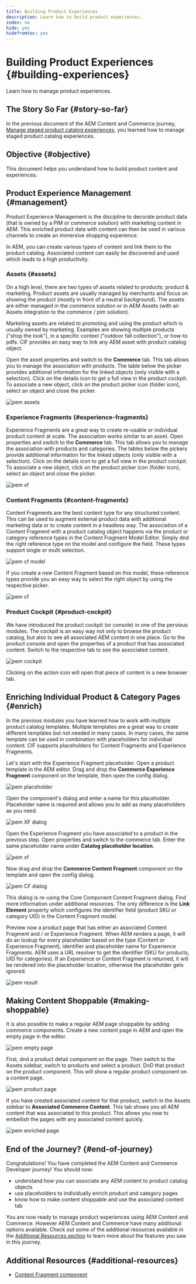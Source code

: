 ```yaml
---
title: Building Product Experiences
description: Learn how to build product experiences.
index: no
hide: yes
hidefromtoc: yes
---
```

# Building Product Experiences {#building-experiences}

Learn how to manage product experiences.

## The Story So Far {#story-so-far}

In the previous document of the AEM Content and Commerce journey, [Manage staged product catalog experiences](staged-catalog.md), you learned how to manage staged product catalog experiences.

## Objective {#objective}

This document helps you understand how to build product content and experiences.

## Product Experience Management {#management}

Product Experience Management is the discipline to decorate product data (that is owned by a PIM or commerce solution) with marketing content in AEM. This enriched product data with content can then be used in various channels to create an immersive shopping experience.

In AEM, you can create various types of content and link them to the product catalog. Associated content can easily be discovered and used which leads to a high productivity.

### Assets {#assets}

On a high level, there are two types of assets related to products: product & marketing. Product assets are usually managed by merchants and focus on showing the product (mostly in front of a neutral background). The assets are either managed in the commerce solution or in AEM Assets (with an Assets integration to the commerce / pim solution).

Marketing assets are related to promoting and using the product which is usually owned by marketing. Examples are showing multiple products ("shop the look"), in a specific context ("outdoor fall collection"), or how-to pdfs. CIF provides an easy way to link any AEM asset with product catalog object.

Open the asset properties and switch to the **Commerce** tab. This tab allows you to manage the association with products. The table below the picker provides additional information for the linked objects (only visible with a selection). Click on the details icon to get a full view in the product cockpit. To associate a new object, click on the product picker icon (folder icon), select an object and close the picker.

![pem assets](assets/pem-assets.png)

### Experience Fragments {#experience-fragments}

Experience Fragments are a great way to create re-usable or individual product content at scale. The association works similar to an asset. Open properties and switch to the **Commerce** tab. This tab allows you to manage the association with products and categories. The tables below the pickers provide additional information for the linked objects (only visible with a selection). Click on the details icon to get a full view in the product cockpit. To associate a new object, click on the product picker icon (folder icon), select an object and close the picker.

![pem xf](assets/pem-xf.png)

### Content Fragments {#content-fragments}

Content Fragments are the best content type for any structured content. This can be used to augment external product data with additional marketing data or to create content in a headless way. The association of a Content Fragment with a product catalog object happens via the product or category reference types in the Content Fragment Model Editor. Simply dnd the right reference type on the model and configure the field. These types support single or multi selection.

![pem cf model](assets/pem-cf-model.png)

If you create a new Content Fragment based on this model, these reference types provide you an easy way to select the right object by using the respective picker.

![pem cf](assets/pem-cf.png)

### Product Cockpit {#product-cockpit}

We have introduced the product cockpit (or console) in one of the pervious modules. The cockpit is an easy way not only to browse the product catalog, but also to see all associated AEM content in one place. Go to the product console and open the properties of a product that has associated content. Switch to the respective tab to see the associated content.

![pem cockpit](assets/pem-cockpit.png)

Clicking on the action icon will open that piece of content in a new browser tab.

## Enriching Individual Product & Category Pages {#enrich}

In the previous modules you have learned how to work with multiple product catalog templates. Multiple templates are a great way to create different templates but not needed in many cases. In many cases, the same template can be used in combination with placeholders for individual content. CIF supports placeholders for Content Fragments and Experience Fragments.

Let's start with the Experience Fragment placeholder. Open a product template in the AEM editor. Drag and drop the **Commerce Experience Fragment** component on the template, then open the config dialog.

![pem placeholder](assets/pem-placeholder.png)

Open the component's dialog and enter a name for this placeholder. Placeholder name is required and allows you to add as many placeholders as you need.

![pem XF dialog](assets/pem-dialog-xf.png)

Open the Experience Fragment you have associated to a product in the previous step. Open properties and switch to the commerce tab. Enter the same placeholder name under **Catalog placeholder location**.

![pem xf](assets/pem-xf.png)

Now drag and drop the **Commerce Content Fragment** component on the template and open the config dialog.

![pem CF dialog](assets/pem-dialog-cf.png)

This dialog is re-using the Core Component Content Fragment dialog. Find more information under additional resources. The only difference is the **Link Element** property which configures the identifier field (product SKU or category UID) in the Content Fragment model.

Preview now a product page that has either an associated Content Fragment and / or Experience Fragment. When AEM renders a page, it will do an lookup for every placeholder based on the type (Content or Experience Fragment), identifier and placeholder name for Experience Fragments. AEM uses a URL resolver to get the identifier (SKU for products, UID for categories). If an Experience or Content Fragment is returned, it will be rendered into the placeholder location, otherwise the placeholder gets ignored.

![pem result](assets/pem-result.png)

## Making Content Shoppable {#making-shoppable}

It is also possible to make a regular AEM page shoppable by adding commerce components. Create a new content page in AEM and open the empty page in the editor.

![pem empty page](assets/pem-page-empty.png)

First, dnd a product detail component on the page. Then switch to the Assets sidebar, switch to products and select a product. DnD that product on the product component. This will show a regular product component on a content page.

![pem product page](assets/pem-page-product.png)

If you have created associated content for that product, switch in the Assets sidebar to **Associated Commerce Content**. This tab shows you all AEM content that was associated to this product. This allows you now to  embellish the  pages with any associated content quickly. 

![pem enriched page](assets/pem-page-enriched.png)

## End of the Journey? {#end-of-journey}

Congratulations! You have completed the AEM Content and Commerce Developer journey! You should now:

* understand how you can associate any AEM content to product catalog objects
* use placeholders to individually enrich product and category pages
* know how to make content shoppable and use the associated content tab

You are now ready to manage product experiences using AEM Content and Commerce. However AEM Content and Commerce have many additional options available. Check out some of the additional resources available in the [Additional Resources section](#additional-resources) to learn more about the features you saw in this journey.

## Additional Resources {#additional-resources}

* [Content Fragment component](https://experienceleague.adobe.com/docs/experience-manager-core-components/using/components/content-fragment-component.html?lang=en)
